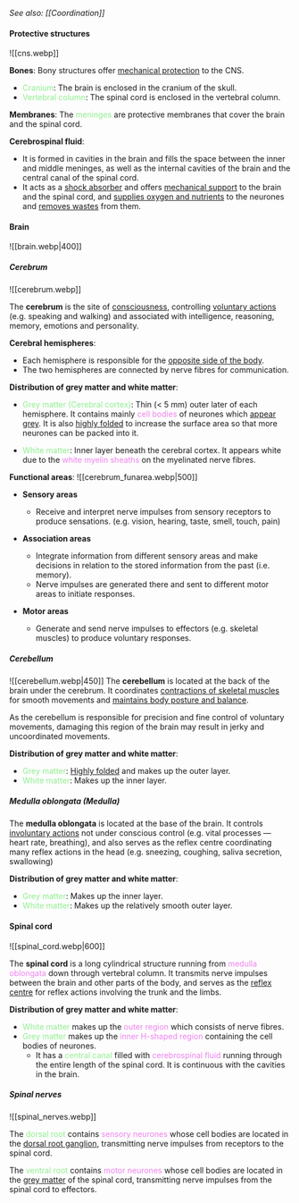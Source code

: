 *See also: [[Coordination]]*

#### Protective structures
![[cns.webp]]

**Bones**:
Bony structures offer <u>mechanical protection</u> to the CNS.
- <span style="color: lightgreen">Cranium</span>: The brain is enclosed in the cranium of the skull.
- <span style="color: lightgreen">Vertebral column</span>: The spinal cord is enclosed in the vertebral column.

**Membranes**:
The <span style="color: lightgreen">meninges</span> are protective membranes that cover the brain and the spinal cord.

**Cerebrospinal fluid**:
- It is formed in cavities in the brain and fills the space between the inner and middle meninges, as well as the internal cavities of the brain and the central canal of the spinal cord.
- It acts as a <u>shock absorber</u> and offers <u>mechanical support</u> to the brain and the spinal cord, and <u>supplies oxygen and nutrients</u> to the neurones and <u>removes wastes</u> from them.

#### Brain
![[brain.webp|400]]

##### Cerebrum
![[cerebrum.webp]]

The **cerebrum** is the site of <u>consciousness</u>, controlling <u>voluntary actions</u> (e.g. speaking and walking) and associated with intelligence, reasoning, memory, emotions and personality.

**Cerebral hemispheres**:
- Each hemisphere is responsible for the <u>opposite side of the body</u>.
- The two hemispheres are connected by nerve fibres for communication.

**Distribution of grey matter and white matter**:
- <span style="color: lightgreen">Grey matter (Cerebral cortex)</span>: Thin (< 5 mm) outer later of each hemisphere.
  It contains mainly <span style="color: violet">cell bodies</span> of neurones which <u>appear grey</u>.
  It is also <u>highly folded</u> to increase the surface area so that more neurones can be packed into it.

- <span style="color: lightgreen">White matter</span>: Inner layer beneath the cerebral cortex.
  It appears white due to the <span style="color: violet">white myelin sheaths</span> on the myelinated nerve fibres.

**Functional areas**:
![[cerebrum_funarea.webp|500]]

- **Sensory areas**
	- Receive and interpret nerve impulses from sensory receptors to produce sensations. (e.g. vision, hearing, taste, smell, touch, pain)

- **Association areas**
	- Integrate information from different sensory areas and make decisions in relation to the stored information from the past (i.e. memory).
	- Nerve impulses are generated there and sent to different motor areas to initiate responses.

- **Motor areas**
	- Generate and send nerve impulses to effectors (e.g. skeletal muscles) to produce voluntary responses.

##### Cerebellum
![[cerebellum.webp|450]]
The **cerebellum** is located at the back of the brain under the cerebrum. It coordinates <u>contractions of skeletal muscles</u> for smooth movements and <u>maintains body posture and balance</u>.

As the cerebellum is responsible for precision and fine control of voluntary movements, damaging this region of the brain may result in jerky and uncoordinated movements.

**Distribution of grey matter and white matter**:
- <span style="color: lightgreen">Grey matter</span>: <u>Highly folded</u> and makes up the outer layer.
- <span style="color: lightgreen">White matter</span>: Makes up the inner layer.

##### Medulla oblongata (Medulla)
The **medulla oblongata** is located at the base of the brain. It controls <u>involuntary actions</u> not under conscious control (e.g. vital processes — heart rate, breathing), and also serves as the reflex centre coordinating many reflex actions in the head (e.g. sneezing, coughing, saliva secretion, swallowing)

**Distribution of grey matter and white matter**:
- <span style="color: lightgreen">Grey matter</span>: Makes up the inner layer.
- <span style="color: lightgreen">White matter</span>: Makes up the relatively smooth outer layer.

#### Spinal cord
![[spinal_cord.webp|600]]

The **spinal cord** is a long cylindrical structure running from <span style="color: violet">medulla oblongata</span> down through vertebral column. It transmits nerve impulses between the brain and other parts of the body, and serves as the <u>reflex centre</u> for reflex actions involving the trunk and the limbs.

**Distribution of grey matter and white matter**:
- <span style="color: lightgreen">White matter</span> makes up the <span style="color: violet">outer region</span> which consists of nerve fibres.
- <span style="color: lightgreen">Grey matter</span> makes up the <span style="color: violet">inner H-shaped region</span> containing the cell bodies of neurones.
	- It has a <span style="color: lightgreen">central canal</span> filled with <span style="color: violet">cerebrospinal fluid</span> running through the entire length of the spinal cord. It is continuous with the cavities in the brain.

##### Spinal nerves
![[spinal_nerves.webp]]

The <span style="color: lightgreen">dorsal root</span> contains <span style="color: violet">sensory neurones</span> whose cell bodies are located in the <u>dorsal root ganglion</u>, transmitting nerve impulses from receptors to the spinal cord.

The <span style="color: lightgreen">ventral root</span> contains <span style="color: violet">motor neurones</span> whose cell bodies are located in the <u>grey matter</u> of the spinal cord, transmitting nerve impulses from the spinal cord to effectors.


